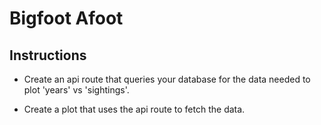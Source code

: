 # Bigfoot Afoot

## Instructions

* Create an api route that queries your database for the data needed to plot 'years' vs 'sightings'.

* Create a plot that uses the api route to fetch the data.
